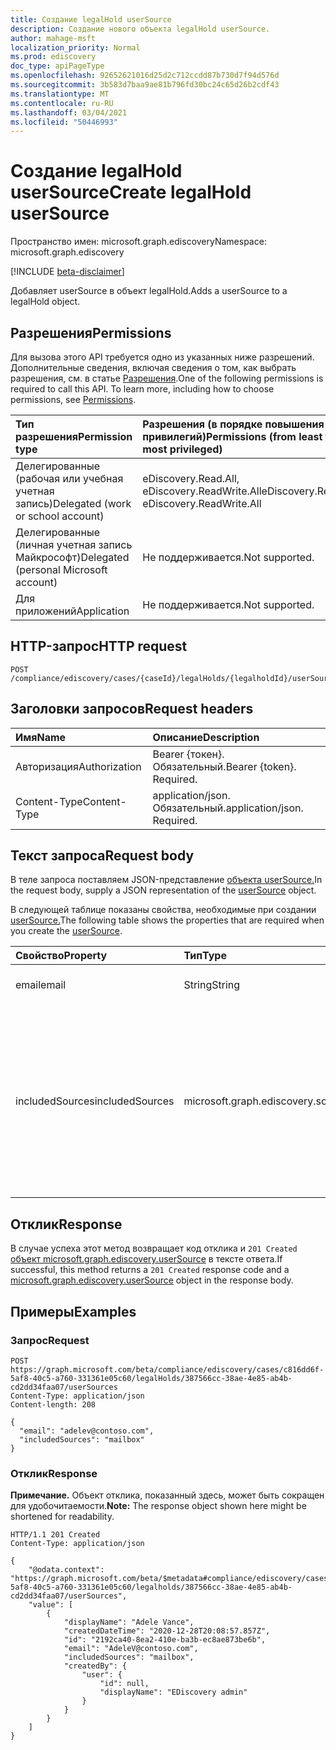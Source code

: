```yaml
---
title: Создание legalHold userSource
description: Создание нового объекта legalHold userSource.
author: mahage-msft
localization_priority: Normal
ms.prod: ediscovery
doc_type: apiPageType
ms.openlocfilehash: 92652621016d25d2c712ccdd87b730d7f94d576d
ms.sourcegitcommit: 3b583d7baa9ae81b796fd30bc24c65d26b2cdf43
ms.translationtype: MT
ms.contentlocale: ru-RU
ms.lasthandoff: 03/04/2021
ms.locfileid: "50446993"
---
```

# <a name="create-legalhold-usersource"></a><span data-ttu-id="0db5f-103">Создание legalHold userSource</span><span class="sxs-lookup"><span data-stu-id="0db5f-103">Create legalHold userSource</span></span>

<span data-ttu-id="0db5f-104">Пространство имен: microsoft.graph.ediscovery</span><span class="sxs-lookup"><span data-stu-id="0db5f-104">Namespace: microsoft.graph.ediscovery</span></span>

[!INCLUDE [beta-disclaimer](../../includes/beta-disclaimer.md)]

<span data-ttu-id="0db5f-105">Добавляет userSource в объект legalHold.</span><span class="sxs-lookup"><span data-stu-id="0db5f-105">Adds a userSource to a legalHold object.</span></span>

## <a name="permissions"></a><span data-ttu-id="0db5f-106">Разрешения</span><span class="sxs-lookup"><span data-stu-id="0db5f-106">Permissions</span></span>

<span data-ttu-id="0db5f-p101">Для вызова этого API требуется одно из указанных ниже разрешений. Дополнительные сведения, включая сведения о том, как выбрать разрешения, см. в статье [Разрешения](/graph/permissions-reference).</span><span class="sxs-lookup"><span data-stu-id="0db5f-p101">One of the following permissions is required to call this API. To learn more, including how to choose permissions, see [Permissions](/graph/permissions-reference).</span></span>

|<span data-ttu-id="0db5f-109">Тип разрешения</span><span class="sxs-lookup"><span data-stu-id="0db5f-109">Permission type</span></span>|<span data-ttu-id="0db5f-110">Разрешения (в порядке повышения привилегий)</span><span class="sxs-lookup"><span data-stu-id="0db5f-110">Permissions (from least to most privileged)</span></span>|
|:---|:---|
|<span data-ttu-id="0db5f-111">Делегированные (рабочая или учебная учетная запись)</span><span class="sxs-lookup"><span data-stu-id="0db5f-111">Delegated (work or school account)</span></span>|<span data-ttu-id="0db5f-112">eDiscovery.Read.All, eDiscovery.ReadWrite.All</span><span class="sxs-lookup"><span data-stu-id="0db5f-112">eDiscovery.Read.All, eDiscovery.ReadWrite.All</span></span>|
|<span data-ttu-id="0db5f-113">Делегированные (личная учетная запись Майкрософт)</span><span class="sxs-lookup"><span data-stu-id="0db5f-113">Delegated (personal Microsoft account)</span></span>|<span data-ttu-id="0db5f-114">Не поддерживается.</span><span class="sxs-lookup"><span data-stu-id="0db5f-114">Not supported.</span></span>|
|<span data-ttu-id="0db5f-115">Для приложений</span><span class="sxs-lookup"><span data-stu-id="0db5f-115">Application</span></span>|<span data-ttu-id="0db5f-116">Не поддерживается.</span><span class="sxs-lookup"><span data-stu-id="0db5f-116">Not supported.</span></span>|

## <a name="http-request"></a><span data-ttu-id="0db5f-117">HTTP-запрос</span><span class="sxs-lookup"><span data-stu-id="0db5f-117">HTTP request</span></span>

<!-- {
  "blockType": "ignored"
}
-->

``` http
POST /compliance/ediscovery/cases/{caseId}/legalHolds/{legalholdId}/userSources
```

## <a name="request-headers"></a><span data-ttu-id="0db5f-118">Заголовки запросов</span><span class="sxs-lookup"><span data-stu-id="0db5f-118">Request headers</span></span>

|<span data-ttu-id="0db5f-119">Имя</span><span class="sxs-lookup"><span data-stu-id="0db5f-119">Name</span></span>|<span data-ttu-id="0db5f-120">Описание</span><span class="sxs-lookup"><span data-stu-id="0db5f-120">Description</span></span>|
|:---|:---|
|<span data-ttu-id="0db5f-121">Авторизация</span><span class="sxs-lookup"><span data-stu-id="0db5f-121">Authorization</span></span>|<span data-ttu-id="0db5f-p102">Bearer {токен}. Обязательный.</span><span class="sxs-lookup"><span data-stu-id="0db5f-p102">Bearer {token}. Required.</span></span>|
|<span data-ttu-id="0db5f-124">Content-Type</span><span class="sxs-lookup"><span data-stu-id="0db5f-124">Content-Type</span></span>|<span data-ttu-id="0db5f-p103">application/json. Обязательный.</span><span class="sxs-lookup"><span data-stu-id="0db5f-p103">application/json. Required.</span></span>|

## <a name="request-body"></a><span data-ttu-id="0db5f-127">Текст запроса</span><span class="sxs-lookup"><span data-stu-id="0db5f-127">Request body</span></span>

<span data-ttu-id="0db5f-128">В теле запроса поставляем JSON-представление [объекта userSource.](../resources/ediscovery-usersource.md)</span><span class="sxs-lookup"><span data-stu-id="0db5f-128">In the request body, supply a JSON representation of the [userSource](../resources/ediscovery-usersource.md) object.</span></span>

<span data-ttu-id="0db5f-129">В следующей таблице показаны свойства, необходимые при создании [userSource.](../resources/ediscovery-usersource.md)</span><span class="sxs-lookup"><span data-stu-id="0db5f-129">The following table shows the properties that are required when you create the [userSource](../resources/ediscovery-usersource.md).</span></span>

|<span data-ttu-id="0db5f-130">Свойство</span><span class="sxs-lookup"><span data-stu-id="0db5f-130">Property</span></span>|<span data-ttu-id="0db5f-131">Тип</span><span class="sxs-lookup"><span data-stu-id="0db5f-131">Type</span></span>|<span data-ttu-id="0db5f-132">Описание</span><span class="sxs-lookup"><span data-stu-id="0db5f-132">Description</span></span>|
|:---|:---|:---|
|<span data-ttu-id="0db5f-133">email</span><span class="sxs-lookup"><span data-stu-id="0db5f-133">email</span></span>|<span data-ttu-id="0db5f-134">String</span><span class="sxs-lookup"><span data-stu-id="0db5f-134">String</span></span>|<span data-ttu-id="0db5f-135">SMTP-адрес пользователя.</span><span class="sxs-lookup"><span data-stu-id="0db5f-135">SMTP address of the user.</span></span>|
|<span data-ttu-id="0db5f-136">includedSources</span><span class="sxs-lookup"><span data-stu-id="0db5f-136">includedSources</span></span>|<span data-ttu-id="0db5f-137">microsoft.graph.ediscovery.sourceType</span><span class="sxs-lookup"><span data-stu-id="0db5f-137">microsoft.graph.ediscovery.sourceType</span></span>|<span data-ttu-id="0db5f-138">Указывает, какие источники включены в эту группу.</span><span class="sxs-lookup"><span data-stu-id="0db5f-138">Specifies which sources are included in this group.</span></span> <span data-ttu-id="0db5f-139">Это значение должно быть `mailbox` , `site` не поддерживается для legalHolds в настоящее время.</span><span class="sxs-lookup"><span data-stu-id="0db5f-139">This value must be `mailbox`, `site` is not supported for legalHolds at this time.</span></span>|

## <a name="response"></a><span data-ttu-id="0db5f-140">Отклик</span><span class="sxs-lookup"><span data-stu-id="0db5f-140">Response</span></span>

<span data-ttu-id="0db5f-141">В случае успеха этот метод возвращает код отклика и `201 Created` [объект microsoft.graph.ediscovery.userSource](../resources/ediscovery-usersource.md) в тексте ответа.</span><span class="sxs-lookup"><span data-stu-id="0db5f-141">If successful, this method returns a `201 Created` response code and a [microsoft.graph.ediscovery.userSource](../resources/ediscovery-usersource.md) object in the response body.</span></span>

## <a name="examples"></a><span data-ttu-id="0db5f-142">Примеры</span><span class="sxs-lookup"><span data-stu-id="0db5f-142">Examples</span></span>

### <a name="request"></a><span data-ttu-id="0db5f-143">Запрос</span><span class="sxs-lookup"><span data-stu-id="0db5f-143">Request</span></span>

<!-- {
  "blockType": "request",
  "name": "create_usersource_from_"
}
-->

``` http
POST https://graph.microsoft.com/beta/compliance/ediscovery/cases/c816dd6f-5af8-40c5-a760-331361e05c60/legalHolds/387566cc-38ae-4e85-ab4b-cd2dd34faa07/userSources
Content-Type: application/json
Content-length: 208

{
  "email": "adelev@contoso.com",
  "includedSources": "mailbox"
}
```

### <a name="response"></a><span data-ttu-id="0db5f-144">Отклик</span><span class="sxs-lookup"><span data-stu-id="0db5f-144">Response</span></span>

<span data-ttu-id="0db5f-145">**Примечание.** Объект отклика, показанный здесь, может быть сокращен для удобочитаемости.</span><span class="sxs-lookup"><span data-stu-id="0db5f-145">**Note:** The response object shown here might be shortened for readability.</span></span>
<!-- {
  "blockType": "response",
  "truncated": true,
  "@odata.type": "microsoft.graph.ediscovery.userSource"
}
-->

``` http
HTTP/1.1 201 Created
Content-Type: application/json

{
    "@odata.context": "https://graph.microsoft.com/beta/$metadata#compliance/ediscovery/cases/c816dd6f-5af8-40c5-a760-331361e05c60/legalholds/387566cc-38ae-4e85-ab4b-cd2dd34faa07/userSources",
    "value": [
        {
            "displayName": "Adele Vance",
            "createdDateTime": "2020-12-28T20:08:57.857Z",
            "id": "2192ca40-8ea2-410e-ba3b-ec8ae873be6b",
            "email": "AdeleV@contoso.com",
            "includedSources": "mailbox",
            "createdBy": {
                "user": {
                    "id": null,
                    "displayName": "EDiscovery admin"
                }
            }
        }
    ]
}
```
